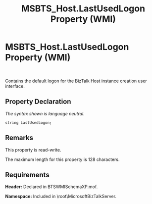 ﻿---
title: MSBTS_Host.LastUsedLogon Property (WMI)
TOCTitle: MSBTS_Host.LastUsedLogon Property (WMI)
ms:assetid: 524215f1-f061-4202-8f21-b54f9fc54231
ms:mtpsurl: https://msdn.microsoft.com/en-us/library/Aa560158(v=BTS.80)
ms:contentKeyID: 51528047
ms.date: 08/30/2017
mtps_version: v=BTS.80
---

# MSBTS\_Host.LastUsedLogon Property (WMI)

 

Contains the default logon for the BizTalk Host instance creation user interface.

## Property Declaration

*The syntax shown is language neutral.*

``` 
string LastUsedLogon;  
```

## Remarks

This property is read-write.

The maximum length for this property is 128 characters.

## Requirements

**Header:** Declared in BTSWMISchemaXP.mof.

**Namespace:** Included in \\root\\MicrosoftBizTalkServer.

